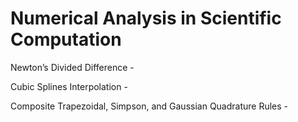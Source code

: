 # Numerical Analysis in Scientific Computation

Newton’s Divided Difference
	-

Cubic Splines Interpolation
	-

Composite Trapezoidal, Simpson, and Gaussian Quadrature Rules
	-
